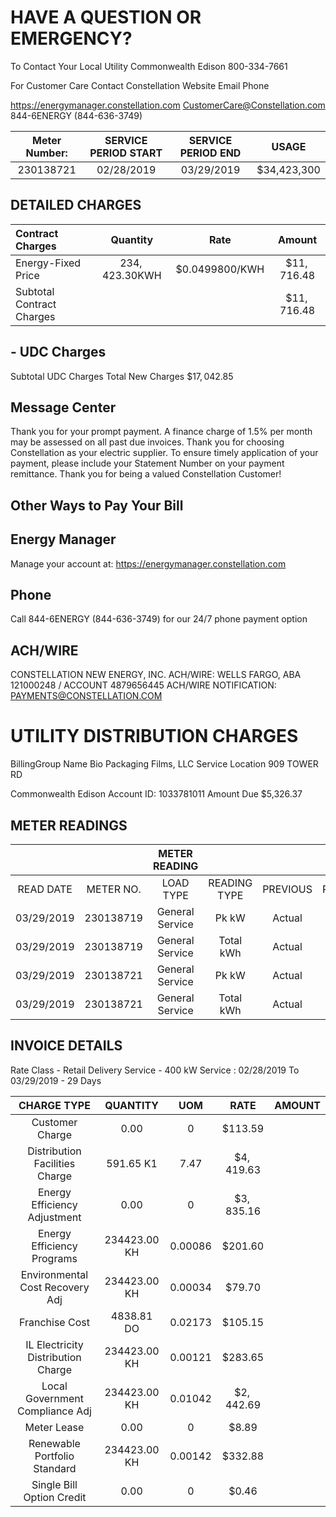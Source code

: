 # HAVE A QUESTION OR EMERGENCY? 

To Contact Your Local Utility
Commonwealth Edison
800-334-7661

For Customer Care Contact Constellation
Website
Email
Phone

https://energymanager.constellation.com
CustomerCare@Constellation.com
844-6ENERGY (844-636-3749)

| Meter Number: | SERVICE PERIOD START | SERVICE PERIOD END | USAGE |
| :--: | :--: | :--: | :--: |
| 230138721 | 02/28/2019 | 03/29/2019 | \$34,423,300 |

## DETAILED CHARGES

| Contract Charges | Quantity | Rate | Amount |
| :-- | :--: | :--: | :--: |
| Energy-Fixed Price | $234,423.30 \mathrm{KWH}$ | $\$ 0.0499800 / \mathrm{KWH}$ | $\$ 11,716.48$ |
| Subtotal Contract Charges |  |  | $\$ 11,716.48$ |

## - UDC Charges

Subtotal UDC Charges
Total New Charges $\$ 17,042.85$

## Message Center

Thank you for your prompt payment. A finance charge of $1.5 \%$ per month may be assessed on all past due invoices.
Thank you for choosing Constellation as your electric supplier.
To ensure timely application of your payment, please include your Statement Number on your payment remittance. Thank you for being a valued Constellation Customer!

## Other Ways to Pay Your Bill

## Energy Manager

Manage your account at:
https://energymanager.constellation.com

## Phone

Call 844-6ENERGY (844-636-3749) for our 24/7 phone payment option

## ACH/WIRE

CONSTELLATION NEW ENERGY, INC. ACH/WIRE: WELLS FARGO, ABA 121000248 / ACCOUNT 4879656445
ACH/WIRE NOTIFICATION:
PAYMENTS@CONSTELLATION.COM

# UTILITY DISTRIBUTION CHARGES 

BillingGroup Name Bio Packaging Films, LLC Service Location 909 TOWER RD

Commonwealth Edison Account ID: 1033781011
Amount Due \$5,326.37

## METER READINGS

|  |  | METER READING |  |  |  |  |  |
| :--: | :--: | :--: | :--: | :--: | :--: | :--: | :--: |
| READ DATE | METER NO. | LOAD TYPE | READING TYPE | PREVIOUS | PRESENT | MULTIPLY X | USAGE |
| 03/29/2019 | 230138719 | General Service | Pk kW | Actual | Actual |  | 220,608 |
| 03/29/2019 | 230138719 | General Service | Total kWh | Actual | Actual |  | 82,503,228 |
| 03/29/2019 | 230138721 | General Service | Pk kW | Actual | Actual |  | 385,248 |
| 03/29/2019 | 230138721 | General Service | Total kWh | Actual | Actual |  | 151,920,072 |

## INVOICE DETAILS

Rate Class - Retail Delivery Service - 400 kW
Service : 02/28/2019 To 03/29/2019 - 29 Days

| CHARGE TYPE | QUANTITY | UOM | RATE | AMOUNT |
| :--: | :--: | :--: | :--: | :--: |
| Customer Charge | 0.00 | 0 | $\$ 113.59$ |  |
| Distribution Facilities Charge | 591.65 K1 | 7.47 | $\$ 4,419.63$ |  |
| Energy Efficiency Adjustment | 0.00 | 0 | $\$ 3,835.16$ |  |
| Energy Efficiency Programs | 234423.00 KH | 0.00086 | $\$ 201.60$ |  |
| Environmental Cost Recovery Adj | 234423.00 KH | 0.00034 | $\$ 79.70$ |  |
| Franchise Cost | 4838.81 DO | 0.02173 | $\$ 105.15$ |  |
| IL Electricity Distribution Charge | 234423.00 KH | 0.00121 | $\$ 283.65$ |  |
| Local Government Compliance Adj | 234423.00 KH | 0.01042 | $\$ 2,442.69$ |  |
| Meter Lease | 0.00 | 0 | $\$ 8.89$ |  |
| Renewable Portfolio Standard | 234423.00 KH | 0.00142 | $\$ 332.88$ |  |
| Single Bill Option Credit | 0.00 | 0 | $\$ 0.46$ |  |

